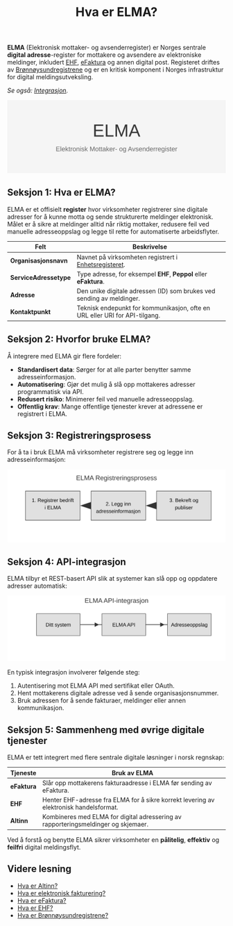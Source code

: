 ﻿---
title: "Hva er ELMA?"
meta_title: "Hva er ELMA?"
meta_description: '**ELMA** (Elektronisk mottaker- og avsenderregister) er Norges sentrale **digital adresse**-register for mottakere og avsendere av elektroniske meldinger, inklu...'
slug: elma
type: blog
layout: pages/single
---

**ELMA** (Elektronisk mottaker- og avsenderregister) er Norges sentrale **digital adresse**-register for mottakere og avsendere av elektroniske meldinger, inkludert [EHF](/blogs/regnskap/hva-er-ehf "Hva er EHF? En Guide til Norsk Elektronisk Handelsformat"), [eFaktura](/blogs/regnskap/hva-er-efaktura "Hva er eFaktura? Komplett Guide til Elektronisk Fakturering i Norge") og annen digital post. Registeret driftes av [Brønnøysundregistrene](/blogs/regnskap/bronnoysundregistrene "Hva er Brønnøysundregistrene? En Guide til Norges Registerforvalter") og er en kritisk komponent i Norges infrastruktur for digital meldingsutveksling.

*Se også: [Integrasjon](/blogs/regnskap/integrasjon "Integrasjon “ En Innføring i Integrasjonskonsepter i Regnskap").*

![ELMA Oversikt](elma-image.svg)

## Seksjon 1: Hva er ELMA?

ELMA er et offisielt **register** hvor virksomheter registrerer sine digitale adresser for å kunne motta og sende strukturerte meldinger elektronisk. Målet er å sikre at meldinger alltid når riktig mottaker, redusere feil ved manuelle adresseoppslag og legge til rette for automatiserte arbeidsflyter.

| Felt                        | Beskrivelse                                                                                         |
|-----------------------------|-----------------------------------------------------------------------------------------------------|
| **Organisasjonsnavn**       | Navnet på virksomheten registrert i [Enhetsregisteret](/blogs/regnskap/hva-er-enhetsregisteret "Hva er Enhetsregisteret?"). |
| **ServiceAdressetype**      | Type adresse, for eksempel **EHF**, **Peppol** eller **eFaktura**.                                   |
| **Adresse**                 | Den unike digitale adressen (ID) som brukes ved sending av meldinger.                                |
| **Kontaktpunkt**            | Teknisk endepunkt for kommunikasjon, ofte en URL eller URI for API-tilgang.                          |

## Seksjon 2: Hvorfor bruke ELMA?

Å integrere med ELMA gir flere fordeler:

* **Standardisert data**: Sørger for at alle parter benytter samme adresseinformasjon.
* **Automatisering**: Gjør det mulig å slå opp mottakeres adresser programmatisk via API.
* **Redusert risiko**: Minimerer feil ved manuelle adresseoppslag.
* **Offentlig krav**: Mange offentlige tjenester krever at adressene er registrert i ELMA.

## Seksjon 3: Registreringsprosess

For å ta i bruk ELMA må virksomheter registrere seg og legge inn adresseinformasjon:

![ELMA Registreringsprosess](elma-prosess.svg)

## Seksjon 4: API-integrasjon

ELMA tilbyr et REST-basert API slik at systemer kan slå opp og oppdatere adresser automatisk:

![ELMA API-integrasjon](elma-api-integrasjon.svg)

En typisk integrasjon involverer følgende steg:

1. Autentisering mot ELMA API med sertifikat eller OAuth.
2. Hent mottakerens digitale adresse ved å sende organisasjonsnummer.
3. Bruk adressen for å sende fakturaer, meldinger eller annen kommunikasjon.

## Seksjon 5: Sammenheng med øvrige digitale tjenester

ELMA er tett integrert med flere sentrale digitale løsninger i norsk regnskap:

| Tjeneste              | Bruk av ELMA                                                                                                         |
|-----------------------|----------------------------------------------------------------------------------------------------------------------|
| **eFaktura**          | Slår opp mottakerens fakturaadresse i ELMA før sending av eFaktura.                                                   |
| **EHF**               | Henter EHF-adresse fra ELMA for å sikre korrekt levering av elektronisk handelsformat.                                |
| **Altinn**            | Kombineres med ELMA for digital adressering av rapporteringsmeldinger og skjemaer.                                     |

Ved å forstå og benytte ELMA sikrer virksomheter en **pålitelig**, **effektiv** og **feilfri** digital meldingsflyt.

## Videre lesning

* [Hva er Altinn?](/blogs/regnskap/hva-er-altinn "Hva er Altinn? Norges Digitale Portal for Næringsliv og Privatpersoner")
* [Hva er elektronisk fakturering?](/blogs/regnskap/hva-er-elektronisk-fakturering "Hva er Elektronisk Fakturering? Komplett Guide til Digitale Fakturaløsninger")
* [Hva er eFaktura?](/blogs/regnskap/hva-er-efaktura "Hva er eFaktura? Komplett Guide til Elektronisk Fakturering i Norge")
* [Hva er EHF?](/blogs/regnskap/hva-er-ehf "Hva er EHF? En Guide til Norsk Elektronisk Handelsformat")
* [Hva er Brønnøysundregistrene?](/blogs/regnskap/bronnoysundregistrene "Hva er Brønnøysundregistrene? En Guide til Norges Registerforvalter")












